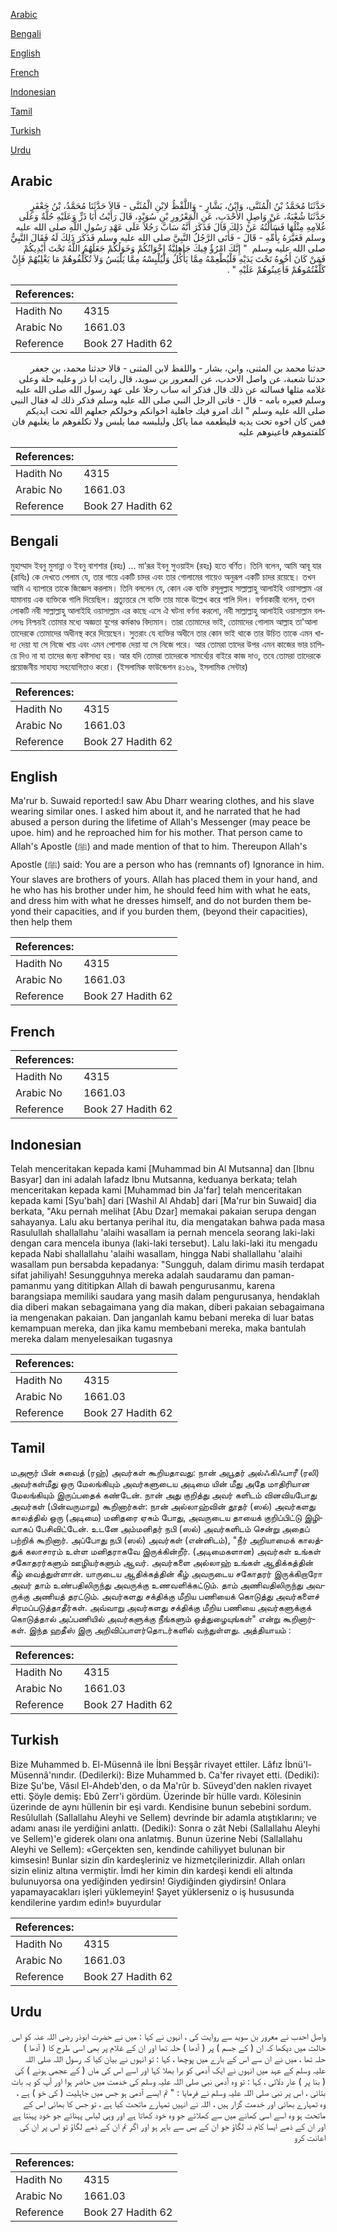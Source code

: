 [Arabic](#arabic)

[Bengali](#bengali)

[English](#english)

[French](#french)

[Indonesian](#indonesian)

[Tamil](#tamil)

[Turkish](#turkish)

[Urdu](#urdu)

## Arabic


<div dir="rtl" lang="ar" style={{fontSize:'larger',backgroundColor:'#f8f9fa',padding:20}}>
حَدَّثَنَا مُحَمَّدُ بْنُ الْمُثَنَّى، وَابْنُ، بَشَّارٍ - وَاللَّفْظُ لاِبْنِ الْمُثَنَّى - قَالاَ حَدَّثَنَا مُحَمَّدُ، بْنُ جَعْفَرٍ حَدَّثَنَا شُعْبَةُ، عَنْ وَاصِلٍ الأَحْدَبِ، عَنِ الْمَعْرُورِ بْنِ سُوَيْدٍ، قَالَ رَأَيْتُ أَبَا ذَرٍّ وَعَلَيْهِ حُلَّةٌ وَعَلَى غُلاَمِهِ مِثْلُهَا فَسَأَلْتُهُ عَنْ ذَلِكَ قَالَ فَذَكَرَ أَنَّهُ سَابَّ رَجُلاً عَلَى عَهْدِ رَسُولِ اللَّهِ صلى الله عليه وسلم فَعَيَّرَهُ بِأُمِّهِ - قَالَ - فَأَتَى الرَّجُلُ النَّبِيَّ صلى الله عليه وسلم فَذَكَرَ ذَلِكَ لَهُ فَقَالَ النَّبِيُّ صلى الله عليه وسلم ‏ "‏ إِنَّكَ امْرُؤٌ فِيكَ جَاهِلِيَّةٌ إِخْوَانُكُمْ وَخَوَلُكُمْ جَعَلَهُمُ اللَّهُ تَحْتَ أَيْدِيكُمْ فَمَنْ كَانَ أَخُوهُ تَحْتَ يَدَيْهِ فَلْيُطْعِمْهُ مِمَّا يَأْكُلُ وَلْيُلْبِسْهُ مِمَّا يَلْبَسُ وَلاَ تُكَلِّفُوهُمْ مَا يَغْلِبُهُمْ فَإِنْ كَلَّفْتُمُوهُمْ فَأَعِينُوهُمْ عَلَيْهِ ‏"‏ ‏.‏
</div>
<div style={{backgroundColor:'#f8f9fa',padding:20, marginBottom: 10}}><table> <thead> <tr> <th>References:</th> <th></th> </tr> </thead> <tbody><tr><td>Hadith No</td><td>4315</td></tr><tr><td>Arabic No</td><td>1661.03</td></tr><tr><td>Reference</td><td>Book 27 Hadith 62</td></tr></tbody></table></div>


<div dir="rtl" lang="ar" style={{fontSize:'larger',backgroundColor:'#f8f9fa',padding:20}}>
حدثنا محمد بن المثنى، وابن، بشار - واللفظ لابن المثنى - قالا حدثنا محمد، بن جعفر حدثنا شعبة، عن واصل الاحدب، عن المعرور بن سويد، قال رايت ابا ذر وعليه حلة وعلى غلامه مثلها فسالته عن ذلك قال فذكر انه ساب رجلا على عهد رسول الله صلى الله عليه وسلم فعيره بامه - قال - فاتى الرجل النبي صلى الله عليه وسلم فذكر ذلك له فقال النبي صلى الله عليه وسلم " انك امرو فيك جاهلية اخوانكم وخولكم جعلهم الله تحت ايديكم فمن كان اخوه تحت يديه فليطعمه مما ياكل وليلبسه مما يلبس ولا تكلفوهم ما يغلبهم فان كلفتموهم فاعينوهم عليه
</div>
<div style={{backgroundColor:'#f8f9fa',padding:20, marginBottom: 10}}><table> <thead> <tr> <th>References:</th> <th></th> </tr> </thead> <tbody><tr><td>Hadith No</td><td>4315</td></tr><tr><td>Arabic No</td><td>1661.03</td></tr><tr><td>Reference</td><td>Book 27 Hadith 62</td></tr></tbody></table></div>

## Bengali


<div dir="ltr" lang="bn" style={{fontSize:'larger',backgroundColor:'#f8f9fa',padding:20}}>
মুহাম্মাদ ইবনু মুসান্না ও ইবনু বাশশার (রহঃ) ... মা’রূর ইবনু সুওয়াইদ (রহঃ) হতে বর্ণিত। তিনি বলেন, আমি আবূ যার (রাযিঃ) কে দেখতে পেলাম যে, তার গায়ে একটি চাদর এবং তার গোলামের গায়েও অনুরূপ একটি চাদর রয়েছে। তখন আমি এ ব্যাপারে তাকে জিজ্ঞেস করলাম। তিনি বললেন যে, কোন এক ব্যক্তি রসূলুল্লাহ সাল্লাল্লাহু আলাইহি ওয়াসাল্লাম এর যামানায় এক ব্যক্তিকে গালি দিয়েছিল। প্রত্যুত্তরে সে ব্যক্তি তার মাকে উল্লেখ করে গালি দিল। বর্ণনাকারী বলেন, তখন লোকটি নবী সাল্লাল্লাহু আলাইহি ওয়াসাল্লাম এর কাছে এসে ঐ ঘটনা বর্ণনা করলো, নবী সাল্লাল্লাহু আলাইহি ওয়াসাল্লাম বললেনঃ নিশ্চয়ই তোমার মধ্যে অজ্ঞতা যুগের কর্মকাণ্ড বিদ্যমান। তারা তোমাদের ভাই, তোমাদের গোলাম আল্লাহ তা'আলা তাদেরকে তোমাদের অধীনস্থ করে দিয়েছেন। সুতরাং যে ব্যক্তির অধীনে তার কোন ভাই থাকে তার উচিত তাকে এমন খাদ্য দেয়া যা সে নিজে খায় এবং এমন পোশাক দেয়া যা সে নিজে পরে। আর তোমরা তাদের উপর এমন কাজের ভার চাপিয়ে দিও না যা তাদের জন্য কষ্টসাধ্য হয়। আর যদি তোমরা তাদেরকে সামর্থ্যের বাইরে কাজ দাও, তবে তোমরা তাদেরকে প্রয়োজনীয় সাহায্য সহযোগিতাও করো। (ইসলামিক ফাউন্ডেশন ৪১৬৯, ইসলামিক সেন্টার)
</div>
<div style={{backgroundColor:'#f8f9fa',padding:20, marginBottom: 10}}><table> <thead> <tr> <th>References:</th> <th></th> </tr> </thead> <tbody><tr><td>Hadith No</td><td>4315</td></tr><tr><td>Arabic No</td><td>1661.03</td></tr><tr><td>Reference</td><td>Book 27 Hadith 62</td></tr></tbody></table></div>

## English


<div dir="ltr" lang="en" style={{fontSize:'larger',backgroundColor:'#f8f9fa',padding:20}}>
Ma'rur b. Suwaid reported:I saw Abu Dharr wearing clothes, and his slave wearing similar ones. I asked him about it, and he narrated that he had abused a person during the lifetime of Allah's Messenger (may peace be upoe. him) and he reproached him for his mother. That person came to Allah's Apostle (ﷺ) and made mention of that to him. Thereupon Allah's Apostle (ﷺ) said: You are a person who has (remnants of) Ignorance in him. Your slaves are brothers of yours. Allah has placed them in your hand, and he who has his brother under him, he should feed him with what he eats, and dress him with what he dresses himself, and do not burden them beyond their capacities, and if you burden them, (beyond their capacities), then help them
</div>
<div style={{backgroundColor:'#f8f9fa',padding:20, marginBottom: 10}}><table> <thead> <tr> <th>References:</th> <th></th> </tr> </thead> <tbody><tr><td>Hadith No</td><td>4315</td></tr><tr><td>Arabic No</td><td>1661.03</td></tr><tr><td>Reference</td><td>Book 27 Hadith 62</td></tr></tbody></table></div>

## French


<div dir="ltr" lang="fr" style={{fontSize:'larger',backgroundColor:'#f8f9fa',padding:20}}>

</div>
<div style={{backgroundColor:'#f8f9fa',padding:20, marginBottom: 10}}><table> <thead> <tr> <th>References:</th> <th></th> </tr> </thead> <tbody><tr><td>Hadith No</td><td>4315</td></tr><tr><td>Arabic No</td><td>1661.03</td></tr><tr><td>Reference</td><td>Book 27 Hadith 62</td></tr></tbody></table></div>

## Indonesian


<div dir="ltr" lang="id" style={{fontSize:'larger',backgroundColor:'#f8f9fa',padding:20}}>
Telah menceritakan kepada kami [Muhammad bin Al Mutsanna] dan [Ibnu Basyar] dan ini adalah lafadz Ibnu Mutsanna, keduanya berkata; telah menceritakan kepada kami [Muhammad bin Ja'far] telah menceritakan kepada kami [Syu'bah] dari [Washil Al Ahdab] dari [Ma'rur bin Suwaid] dia berkata, "Aku pernah melihat [Abu Dzar] memakai pakaian serupa dengan sahayanya. Lalu aku bertanya perihal itu, dia mengatakan bahwa pada masa Rasulullah shallallahu 'alaihi wasallam ia pernah mencela seorang laki-laki dengan cara mencela ibunya (laki-laki tersebut). Lalu laki-laki itu mengadu kepada Nabi shallallahu 'alaihi wasallam, hingga Nabi shallallahu 'alaihi wasallam pun bersabda kepadanya: "Sungguh, dalam dirimu masih terdapat sifat jahiliyah! Sesungguhnya mereka adalah saudaramu dan paman-pamanmu yang dititipkan Allah di bawah pengurusanmu, karena barangsiapa memiliki saudara yang masih dalam pengurusanya, hendaklah dia diberi makan sebagaimana yang dia makan, diberi pakaian sebagaimana ia mengenakan pakaian. Dan janganlah kamu bebani mereka di luar batas kemampuan mereka, dan jika kamu membebani mereka, maka bantulah mereka dalam menyelesaikan tugasnya
</div>
<div style={{backgroundColor:'#f8f9fa',padding:20, marginBottom: 10}}><table> <thead> <tr> <th>References:</th> <th></th> </tr> </thead> <tbody><tr><td>Hadith No</td><td>4315</td></tr><tr><td>Arabic No</td><td>1661.03</td></tr><tr><td>Reference</td><td>Book 27 Hadith 62</td></tr></tbody></table></div>

## Tamil


<div dir="ltr" lang="ta" style={{fontSize:'larger',backgroundColor:'#f8f9fa',padding:20}}>
மஅரூர் பின் சுவைத் (ரஹ்) அவர்கள் கூறியதாவது: நான் அபூதர் அல்ஃகிஃபாரீ (ரலி) அவர்கள்மீது ஒரு மேலங்கியும் அவர்களுடைய அடிமை யின் மீது அதே மாதிரியான மேலங்கியும் இருப்பதைக் கண்டேன். நான் அது குறித்து அவர் களிடம் வினவியபோது அவர்கள் (பின்வருமாறு) கூறினார்கள்: நான் அல்லாஹ்வின் தூதர் (ஸல்) அவர்களது காலத்தில் ஒரு (அடிமை) மனிதரை ஏசும் போது, அவருடைய தாயைக் குறிப்பிட்டு இழிவாகப் பேசிவிட்டேன். உடனே அம்மனிதர் நபி (ஸல்) அவர்களிடம் சென்று அதைப் பற்றிக் கூறினார். அப்போது நபி (ஸல்) அவர்கள் (என்னிடம்), "நீர் அறியாமைக் காலத்துக் கலாசாரம் உள்ள மனிதராகவே இருக்கின்றீர். (அடிமைகளான) அவர்கள் உங்கள் சகோதரர்களும் ஊழியர்களும் ஆவர். அவர்களை அல்லாஹ் உங்கள் ஆதிக்கத்தின் கீழ் வைத்துள்ளான். யாருடைய ஆதிக்கத்தின் கீழ் அவருடைய சகோதரர் இருக்கிறாரோ அவர் தாம் உண்பதிலிருந்து அவருக்கு உணவளிக்கட்டும். தாம் அணிவதிலிருந்து அவருக்கு அணியத் தரட்டும். அவர்களது சக்திக்கு மீறிய பணியைக் கொடுத்து அவர்களைச் சிரமப்படுத்தாதீர்கள். அவ்வாறு அவர்களது சக்திக்கு மீறிய பணியை அவர்களுக்குக் கொடுத்தால் அப்பணியில் அவர்களுக்கு நீங்களும் ஒத்துழையுங்கள்" என்று கூறினார்கள். இந்த ஹதீஸ் இரு அறிவிப்பாளர்தொடர்களில் வந்துள்ளது. அத்தியாயம் :
</div>
<div style={{backgroundColor:'#f8f9fa',padding:20, marginBottom: 10}}><table> <thead> <tr> <th>References:</th> <th></th> </tr> </thead> <tbody><tr><td>Hadith No</td><td>4315</td></tr><tr><td>Arabic No</td><td>1661.03</td></tr><tr><td>Reference</td><td>Book 27 Hadith 62</td></tr></tbody></table></div>

## Turkish


<div dir="ltr" lang="tr" style={{fontSize:'larger',backgroundColor:'#f8f9fa',padding:20}}>
Bize Muhammed b. El-Müsennâ ile İbni Beşşâr rivayet ettiler. Lâfız İbnü'l-Müsennâ'nındır. (Dedilerki): Bize Muhammed b. Ca'fer rivayet etti. (Dediki): Bize Şu'be, Vâsıl El-Ahdeb'den, o da Ma'rûr b. Süveyd'den naklen rivayet etti. Şöyle demiş: Ebû Zerr'i gördüm. Üzerinde bîr hülle vardı. Kölesinin üzerinde de aynı hüllenin bir eşi vardı. Kendisine bunun sebebini sordum. Resûlullah (Sallallahu Aleyhi ve Sellem) devrinde bir adamla atıştıklarını; ve adamı anası ile yerdiğini anlattı. (Dediki): Sonra o zât Nebi (Sallallahu Aleyhi ve Sellem)'e giderek olanı ona anlatmış. Bunun üzerine Nebi (Sallallahu Aleyhi ve Sellem): «Gerçekten sen, kendinde cahiliyyet bulunan bir kimsesin! Bunlar sizin dîn kardeşleriniz ve hizmetçilerinizdir. Allah onları sizin eliniz altına vermiştir. İmdi her kimin din kardeşi kendi eli altında bulunuyorsa ona yediğinden yedirsin! Giydiğinden giydirsin! Onlara yapamayacakları işleri yüklemeyin! Şayet yüklerseniz o iş hususunda kendilerine yardım edin!» buyurdular
</div>
<div style={{backgroundColor:'#f8f9fa',padding:20, marginBottom: 10}}><table> <thead> <tr> <th>References:</th> <th></th> </tr> </thead> <tbody><tr><td>Hadith No</td><td>4315</td></tr><tr><td>Arabic No</td><td>1661.03</td></tr><tr><td>Reference</td><td>Book 27 Hadith 62</td></tr></tbody></table></div>

## Urdu


<div dir="rtl" lang="ur" style={{fontSize:'larger',backgroundColor:'#f8f9fa',padding:20}}>
واصل احدب نے معرور بن سوید سے روایت کی ، انہوں نے کہا : میں نے حضرت ابوذر رضی اللہ عنہ کو اس حالت میں دیکھا کہ ان ( کے جسم ) پر ( آدھا ) حلہ تھا اور ان کے غلام پر بھی اسی طرح کا ( آدھا ) حلہ تھا ، میں نے ان سے اس کے بارے میں پوچھا ، کہا : تو انہوں نے بیان کیا کہ رسول اللہ صلی اللہ علیہ وسلم کے عہد میں انہوں نے ایک آدمی کو برا بھلا کہا اور اسے اس کی ماں ( کے عجمی ہونے ) کی ( بنا پر ) عار دلائی ، کہا : تو وہ آدمی نبی صلی اللہ علیہ وسلم کی خدمت میں حاضر ہوا اور آپ کو یہ بات بتائی ، اس پر نبی صلی اللہ علیہ وسلم نے فرمایا : " تم ایسے آدمی ہو جس میں جاہلیت ( کی خو ) ہے ، وہ تمہارے بھائی اور خدمت گزار ہیں ، اللہ نے انہیں تمہارے ماتحت کیا ہے ، تو جس کا بھائی اس کے ماتحت ہو وہ اسے اسی کھانے میں سے کھلائے جو وہ خود کھاتا ہے اور وہی لباس پہنائے جو خود پہنتا ہے اور ان کے ذمے ایسا کام نہ لگاؤ جو ان کے بس سے باہر ہو اور اگر تم ان کے ذمے لگاؤ تو اس پر ان کی اعانت کرو
</div>
<div style={{backgroundColor:'#f8f9fa',padding:20, marginBottom: 10}}><table> <thead> <tr> <th>References:</th> <th></th> </tr> </thead> <tbody><tr><td>Hadith No</td><td>4315</td></tr><tr><td>Arabic No</td><td>1661.03</td></tr><tr><td>Reference</td><td>Book 27 Hadith 62</td></tr></tbody></table></div>